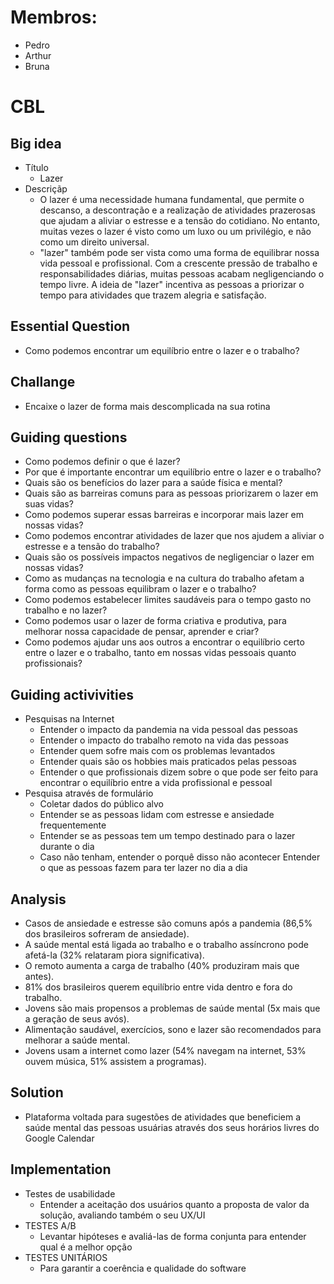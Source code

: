 # Membros:
- Pedro
- Arthur
- Bruna

# CBL
## Big idea
- Título
  - Lazer
- Descriçãp
  - O lazer é uma necessidade humana fundamental, que permite o descanso, a descontração e a realização de atividades prazerosas que ajudam a aliviar o estresse e a tensão do cotidiano. No entanto, muitas vezes o lazer é visto como um luxo ou um privilégio, e não como um direito universal.
  - "lazer" também pode ser vista como uma forma de equilibrar nossa vida pessoal e profissional. Com a crescente pressão de trabalho e responsabilidades diárias, muitas pessoas acabam negligenciando o tempo livre. A ideia de "lazer" incentiva as pessoas a priorizar o tempo para atividades que trazem alegria e satisfação.

## Essential Question
- Como podemos encontrar um equilíbrio entre o lazer e o trabalho?

## Challange
- Encaixe o lazer de forma mais descomplicada na sua rotina

## Guiding questions
- Como podemos definir o que é lazer?
- Por que é importante encontrar um equilíbrio entre o lazer e o trabalho?
- Quais são os benefícios do lazer para a saúde física e mental?
- Quais são as barreiras comuns para as pessoas priorizarem o lazer em suas vidas?
- Como podemos superar essas barreiras e incorporar mais lazer em nossas vidas?
- Como podemos encontrar atividades de lazer que nos ajudem a aliviar o estresse e a tensão do trabalho?
- Quais são os possíveis impactos negativos de negligenciar o lazer em nossas vidas?
- Como as mudanças na tecnologia e na cultura do trabalho afetam a forma como as pessoas equilibram o lazer e o trabalho?
- Como podemos estabelecer limites saudáveis para o tempo gasto no trabalho e no lazer?
- Como podemos usar o lazer de forma criativa e produtiva, para melhorar nossa capacidade de pensar, aprender e criar?
- Como podemos ajudar uns aos outros a encontrar o equilíbrio certo entre o lazer e o trabalho, tanto em nossas vidas pessoais quanto profissionais?

## Guiding activivities
- Pesquisas na Internet
  - Entender o impacto da pandemia na vida pessoal das pessoas
  - Entender o impacto do trabalho remoto na vida das pessoas
  - Entender quem sofre mais com os problemas levantados
  - Entender quais são os hobbies mais praticados pelas pessoas
  - Entender o que profissionais dizem sobre o que pode ser feito para encontrar o equilíbrio entre a vida profissional e pessoal
- Pesquisa através de formulário
  - Coletar dados do público alvo
  - Entender se as pessoas lidam com estresse e ansiedade frequentemente
  - Entender se as pessoas tem um tempo destinado para o lazer durante o dia
  - Caso não tenham, entender o porquê disso não acontecer
  Entender o que as pessoas fazem para ter lazer no dia a dia

## Analysis
- Casos de ansiedade e estresse são comuns após a pandemia (86,5% dos brasileiros sofreram de ansiedade).
- A saúde mental está ligada ao trabalho e o trabalho assíncrono pode afetá-la (32% relataram piora significativa).
- O remoto aumenta a carga de trabalho (40% produziram mais que antes).
- 81% dos brasileiros querem equilíbrio entre vida dentro e fora do trabalho.
- Jovens são mais propensos a problemas de saúde mental (5x mais que a geração de seus avós).
- Alimentação saudável, exercícios, sono e lazer são recomendados para melhorar a saúde mental.
- Jovens usam a internet como lazer (54% navegam na internet, 53% ouvem música, 51% assistem a programas).

## Solution
- Plataforma voltada para sugestões de atividades que beneficiem a saúde mental das pessoas usuárias através dos seus horários livres do Google Calendar

## Implementation
- Testes de usabilidade
  - Entender a aceitação dos usuários quanto a proposta de valor da solução, avaliando também o seu UX/UI
- TESTES A/B
  - Levantar hipóteses e avaliá-las de forma conjunta para entender qual é a melhor opção
- TESTES UNITÁRIOS
  - Para garantir a coerência e qualidade do software